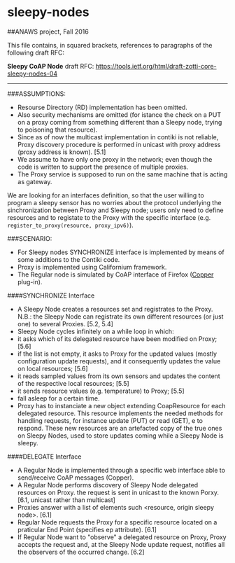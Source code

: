 # sleepy-nodes
##ANAWS project, Fall 2016

This file contains, in squared brackets, references to paragraphs of the following draft RFC:

**Sleepy CoAP Node** draft RFC: <https://tools.ietf.org/html/draft-zotti-core-sleepy-nodes-04>

---

###ASSUMPTIONS:
-	Resourse Directory (RD) implementation has been omitted.
-	Also security mechanisms are omitted (for istance the check on a PUT on a proxy coming from something different than a Sleepy node, trying to poisoning that resource).
-	Since as of now the multicast implementation in contiki is not reliable, Proxy discovery procedure is performed in unicast with proxy address (proxy address is known). [5.1]
-	We assume to have only one proxy in the network; even though the code is written to support the presence of multiple proxies.
-	The Proxy service is supposed to run on the same machine that is acting as gateway.

We are looking for an interfaces definition, so that the user willing to program a sleepy sensor has no worries about the protocol underlying the sinchronization between Proxy and Sleepy node; users only need to define resources and to registate to the Proxy with the specific interface (e.g. `register_to_proxy(resource, proxy_ipv6)`).

###SCENARIO:
-	For Sleepy nodes SYNCHRONIZE interface is implemented by means of some additions to the Contiki code.
-	Proxy is implemented using Californium framework.
-	The Regular node is simulated by CoAP interface of Firefox ([Copper](https://addons.mozilla.org/en-us/firefox/addon/copper-270430/?src=dp-dl-othersby) plug-in).

####SYNCHRONIZE Interface
-	A Sleepy Node creates a resources set and registrates to the Proxy. N.B.: the Sleepy Node can registrate its own different resources (or just one) to several Proxies. [5.2, 5.4]
-	Sleepy Node cycles infinitely on a while loop in which:
  - it asks which of its delegated resource have been modified on Proxy; [5.6]
  - if the list is not empty, it asks to Proxy for the updated values (mostly configuration update requests), and it consequently updates the value on local resources; [5.6]
  - it reads sampled values from its own sensors and updates the content of the respective local resources; [5.5]
  - it sends resource values (e.g. temperature) to Proxy; [5.5]
  - fall asleep for a certain time.
-	Proxy has to instanciate a new object extending CoapResource for each delegated resource. This resource implements the needed methods for handling requests, for instance update (PUT) or read (GET), e to respond. These new resources are an artefacted copy of the true ones on Sleepy Nodes, used to store updates coming while a Sleepy Node is sleepy.

####DELEGATE Interface
-	A Regular Node is implemented through a specific web interface able to send/receive CoAP messages (Copper).
-	A Regular Node performs discovery of Sleepy Node delegated resources on Proxy. the request is sent in unicast to the known Porxy. [6.1, unicast rather than multicast]
-	Proxies answer with a list of elements such <resource, origin sleepy node>. [6.1]
-	Regular Node requests the Proxy for a specific resource located on a praticular End Point (specifies ep attribute). [6.1]
-	If Regular Node want to "observe" a delegated resource on Proxy, Proxy accepts the request and, at the Sleepy Node update request, notifies all the observers of the occurred change. [6.2]

